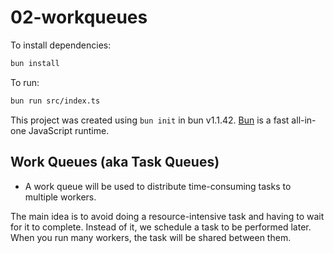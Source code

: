 # 02-workqueues

To install dependencies:

```bash
bun install
```

To run:

```bash
bun run src/index.ts
```

This project was created using `bun init` in bun v1.1.42. [Bun](https://bun.sh) is a fast all-in-one JavaScript runtime.

## Work Queues (aka Task Queues)

- A work queue will be used to distribute time-consuming tasks to multiple workers.

The main idea is to avoid doing a resource-intensive task and having to wait for it to complete.
Instead of it, we schedule a task to be performed later.
When you run many workers, the task will be shared between them.
